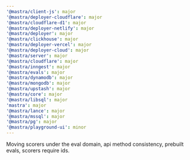 ```yaml
---
'@mastra/client-js': major
'@mastra/deployer-cloudflare': major
'@mastra/cloudflare-d1': major
'@mastra/deployer-netlify': major
'@mastra/deployer': major
'@mastra/clickhouse': major
'@mastra/deployer-vercel': major
'@mastra/deployer-cloud': major
'@mastra/server': major
'@mastra/cloudflare': major
'@mastra/inngest': major
'@mastra/evals': major
'@mastra/dynamodb': major
'@mastra/mongodb': major
'@mastra/upstash': major
'@mastra/core': major
'@mastra/libsql': major
'mastra': major
'@mastra/lance': major
'@mastra/mssql': major
'@mastra/pg': major
'@mastra/playground-ui': minor
---
```


Moving scorers under the eval domain, api method consistency, prebuilt evals, scorers require ids.
